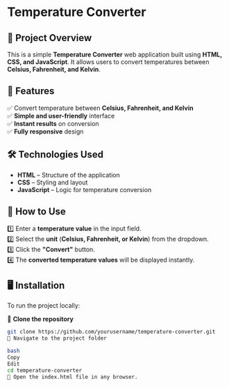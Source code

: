# Temperature Converter

## 📌 Project Overview  
This is a simple **Temperature Converter** web application built using **HTML, CSS, and JavaScript**. It allows users to convert temperatures between **Celsius, Fahrenheit, and Kelvin**.  

## 🚀 Features  
✅ Convert temperature between **Celsius, Fahrenheit, and Kelvin**  
✅ **Simple and user-friendly** interface  
✅ **Instant results** on conversion  
✅ **Fully responsive** design  

## 🛠️ Technologies Used  
- **HTML** – Structure of the application  
- **CSS** – Styling and layout  
- **JavaScript** – Logic for temperature conversion  

## 🔹 How to Use  
1️⃣ Enter a **temperature value** in the input field.  
2️⃣ Select the **unit** (**Celsius, Fahrenheit, or Kelvin**) from the dropdown.  
3️⃣ Click the **"Convert"** button.  
4️⃣ The **converted temperature values** will be displayed instantly.  

## 🖥️ Installation  
To run the project locally:  

🔹 **Clone the repository**  
```bash
git clone https://github.com/yourusername/temperature-converter.git
🔹 Navigate to the project folder

bash
Copy
Edit
cd temperature-converter
🔹 Open the index.html file in any browser.

